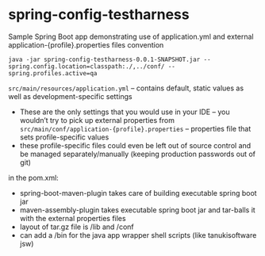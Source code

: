 # spring-config-testharness
Sample Spring Boot app demonstrating use of application.yml and external application-{profile}.properties files convention

```
java -jar spring-config-testharness-0.0.1-SNAPSHOT.jar --spring.config.location=classpath:./,../conf/ --spring.profiles.active=qa
```

```src/main/resources/application.yml``` – contains default, static values as well as development-specific settings
-	These are the only settings that you would use in your IDE – you wouldn’t try to pick up external properties from
```src/main/conf/application-{profile}.properties``` – properties file that sets profile-specific values
- these profile-specific files could even be left out of source control and be managed separately/manually (keeping production passwords out of git)

in the pom.xml:
-	spring-boot-maven-plugin takes care of building executable spring boot jar
-	maven-assembly-plugin takes executable spring boot jar and tar-balls it with the external properties files
 - layout of tar.gz file is /lib and /conf
 - can add a /bin for the java app wrapper shell scripts (like tanukisoftware jsw)
